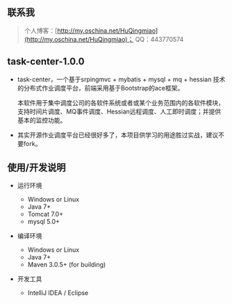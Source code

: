 ﻿## 联系我
> 个人博客：[http://my.oschina.net/HuQingmiao](http://my.oschina.net/HuQingmiao)；
> QQ：443770574


## task-center-1.0.0
*    task-center，一个基于srpingmvc + mybatis + mysql + mq + hessian 技术的分布式作业调度平台，前端采用基于Bootstrap的ace框架。<p/> 本软件用于集中调度公司的各软件系统或者或某个业务范围内的各软件模块，支持时间片调度、MQ事件调度、Hessian远程调度、人工即时调度；并提供基本的监控功能。
*    其实开源作业调度平台已经很好多了，本项目供学习的用途胜过实战，建议不要fork。


## 使用/开发说明
* 运行环境
     * Windows or Linux
     * Java 7+
     * Tomcat 7.0+
     * mysql 5.0+

* 编译环境
     * Windows or Linux
     * Java 7+
     * Maven 3.0.5+ (for building)

* 开发工具
     * IntelliJ IDEA / Eclipse

